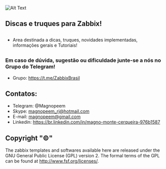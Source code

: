 ![Alt Text](https://github.com/MagnoMonteCerqueira/Zabbix/blob/master/Zabbix_3.2/src/img/zabbix.jpg)

## Discas e truques para Zabbix! 

##
* Area destinada a dicas, truques, novidades implementadas, informações gerais e Tutoriais!
##

### Em caso de dúvida, sugestão ou dificuldade junte-se a nós no Grupo do Telegram!

* Grupo: https://t.me/ZabbixBrasil 

## Contatos:


* Telegram: @Magnopeem
* Skype: magnopeem_rj@hotmail.com
* E-mail: magnopeem@gmail.com
* Linkedin: https://br.linkedin.com/in/magno-monte-cerqueira-976b1587





## Copyright "©"  

The zabbix templates and softwares available here are released under the GNU General Public License (GPL) version 2. The formal terms of the GPL can be found at http://www.fsf.org/licenses/.








<b/>
